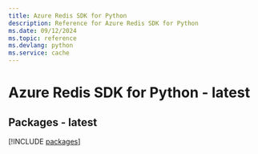 ```yaml
---
title: Azure Redis SDK for Python
description: Reference for Azure Redis SDK for Python
ms.date: 09/12/2024
ms.topic: reference
ms.devlang: python
ms.service: cache
---
```

# Azure Redis SDK for Python - latest
## Packages - latest
[!INCLUDE [packages](redis-index.md)]